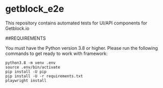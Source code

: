 # getblock_e2e
This repository contains automated tests for UI/API components for Getblock.io

##REQUIREMENTS

You must have the Python version 3.8 or higher. Please run the following commands to get ready to work with framework:
    
    python3.8 -m venv .env
    source .env/bin/activate
    pip install -U pip
    pip install -U -r requirements.txt
    playwright install